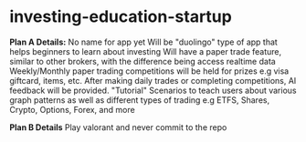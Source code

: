 # investing-education-startup
**Plan A Details:**
No name for app yet
Will be "duolingo" type of app that helps beginners to learn about investing
Will have a paper trade feature, similar to other brokers, with the difference being access realtime data
Weekly/Monthly paper trading competitions will be held for prizes e.g visa giftcard, items, etc.
After making daily trades or completing competitions, AI feedback will be provided.
"Tutorial" Scenarios to teach users about various graph patterns as well as different types of trading e.g ETFS, Shares, Crypto, Options, Forex, and more

**Plan B Details**
Play valorant and never commit to the repo
